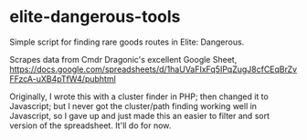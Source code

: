 elite-dangerous-tools
=====================

Simple script for finding rare goods routes in Elite: Dangerous.

Scrapes data from Cmdr Dragonic's excellent Google Sheet, https://docs.google.com/spreadsheets/d/1haUVaFIxFq5IPqZugJ8cfCEqBrZvFFzcA-uXB4pTfW4/pubhtml

Originally, I wrote this with a cluster finder in PHP; then changed it to Javascript; but I never got the cluster/path finding working well in Javascript, so I gave up and just made this an easier to filter and sort version of the spreadsheet.  It'll do for now.

